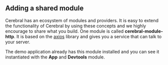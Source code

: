 ## Adding a shared module
Cerebral has an ecosystem of modules and providers. It is easy to extend the functionality of Cerebral by using these concepts and we highly encourage to share what you build. One module is called **cerebral-module-http**. It is based on the [axios](https://github.com/mzabriskie/axios) library and gives you a service that can talk to your server.

The demo application already has this module installed and you can see it instantiated with the **App** and **Devtools** module.
